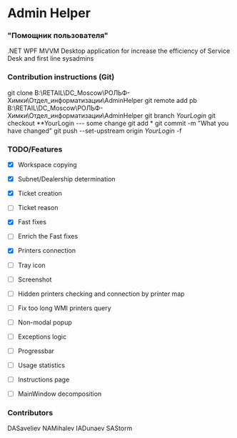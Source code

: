 ﻿# Admin Helper
### "Помощник пользователя"
.NET WPF MVVM Desktop application for increase the efficiency of Service Desk and first line sysadmins 


### Contribution instructions (Git)
git clone B:\RETAIL\DC_Moscow\РОЛЬФ-Химки\Отдел_информатизации\AdminHelper
git remote add pb B:\RETAIL\DC_Moscow\РОЛЬФ-Химки\Отдел_информатизации\AdminHelper
git branch *YourLogin*
git checkout **YourLogin
--- some change
git add *
git commit -m "What you have changed"
git push --set-upstream origin *YourLogin* -f


### TODO/Features
- [x] Workspace copying
- [x] Subnet/Dealership determination
- [x] Ticket creation
- [ ] Ticket reason
- [x] Fast fixes
- [ ] Enrich the Fast fixes
- [x] Printers connection
- [ ] Tray icon
- [ ] Screenshot
- [ ] Hidden printers checking and connection by printer map
- [ ] Fix too long WMI printers query
- [ ] Non-modal popup
- [ ] Exceptions logic
- [ ] Progressbar
- [ ] Usage statistics
- [ ] Instructions page
- [ ] MainWindow decomposition


### Contributors
DASaveliev
NAMihalev
IADunaev
SAStorm